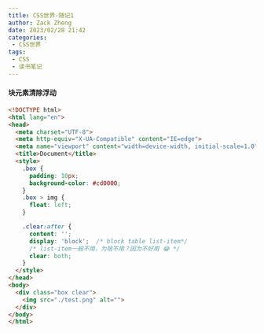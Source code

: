 ```yaml
---
title: CSS世界-随记1
author: Zack Zheng
date: 2023/02/28 21:42
categories:
 - CSS世界
tags:
 - CSS
 - 读书笔记
---
```



<simple-img src="https://gitee.com/zackzhengxy/picGallery/raw/main/imgs/CSS世界随记1.svg"/>


#### 块元素清除浮动  

```html
<!DOCTYPE html>
<html lang="en">
<head>
  <meta charset="UTF-8">
  <meta http-equiv="X-UA-Compatible" content="IE=edge">
  <meta name="viewport" content="width=device-width, initial-scale=1.0">
  <title>Document</title>
  <style>
    .box {
      padding: 10px;
      background-color: #cd0000;
    }
    .box > img {
      float: left;
    }

    .clear:after {
      content: '';
      display: 'block';  /* block table list-item*/
      /* list-item一般不用，为啥不用？因为不好用 😂 */
      clear: both;
    }
  </style>
</head>
<body>
  <div class="box clear">
    <img src="./test.png" alt="">
  </div>
</body>
</html>

```
